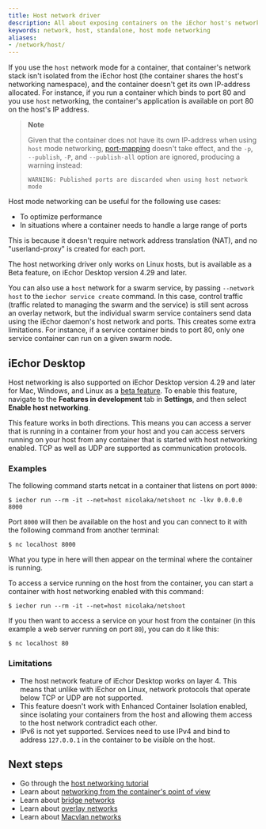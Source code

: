 ```yaml
---
title: Host network driver
description: All about exposing containers on the iEchor host's network
keywords: network, host, standalone, host mode networking
aliases:
- /network/host/
---
```


If you use the `host` network mode for a container, that container's network
stack isn't isolated from the iEchor host (the container shares the host's
networking namespace), and the container doesn't get its own IP-address allocated.
For instance, if you run a container which binds to port 80 and you use `host`
networking, the container's application is available on port 80 on the host's IP
address.

> **Note**
>
> Given that the container does not have its own IP-address when using
> `host` mode networking, [port-mapping](overlay.md#publish-ports) doesn't
> take effect, and the `-p`, `--publish`, `-P`, and `--publish-all` option are
> ignored, producing a warning instead:
>
> ```console
> WARNING: Published ports are discarded when using host network mode
> ```

Host mode networking can be useful for the following use cases:

- To optimize performance
- In situations where a container needs to handle a large range of ports

This is because it doesn't require network address translation (NAT), and no "userland-proxy" is created for each port.

The host networking driver only works on Linux hosts, but is available as a Beta feature, on iEchor Desktop version 4.29 and later.

You can also use a `host` network for a swarm service, by passing `--network host`
to the `iechor service create` command. In this case, control traffic (traffic
related to managing the swarm and the service) is still sent across an overlay
network, but the individual swarm service containers send data using the iEchor
daemon's host network and ports. This creates some extra limitations. For instance,
if a service container binds to port 80, only one service container can run on a
given swarm node.

## iEchor Desktop

Host networking is also supported on iEchor Desktop version 4.29 and later for Mac,
Windows, and Linux as a [beta feature](../../release-lifecycle.md#beta). To enable this feature, navigate to the **Features in development** tab in **Settings**, and then select **Enable host networking**.

This feature works in both directions. This means you can
access a server that is running in a container from your host and you can access
servers running on your host from any container that is started with host
networking enabled. TCP as well as UDP are supported as communication protocols.

### Examples

The following command starts netcat in a container that listens on port `8000`:

```console
$ iechor run --rm -it --net=host nicolaka/netshoot nc -lkv 0.0.0.0 8000
```

Port `8000` will then be available on the host and you can connect to it with the following
command from another terminal:

```console
$ nc localhost 8000
```

What you type in here will then appear on the terminal where the container is
running.

To access a service running on the host from the container, you can start a container with
host networking enabled with this command:

```console
$ iechor run --rm -it --net=host nicolaka/netshoot
```

If you then want to access a service on your host from the container (in this
example a web server running on port `80`), you can do it like this:

```console
$ nc localhost 80
```

### Limitations

- The host network feature of iEchor Desktop works on layer 4. This means that
unlike with iEchor on Linux, network protocols that operate below TCP or UDP are
not supported.
- This feature doesn't work with Enhanced Container Isolation enabled, since
isolating your containers from the host and allowing them access to the host
network contradict each other.
- IPv6 is not yet supported. Services need to use IPv4 and bind to address
  `127.0.0.1` in the container to be visible on the host.

## Next steps

- Go through the [host networking tutorial](../network-tutorial-host.md)
- Learn about [networking from the container's point of view](../index.md)
- Learn about [bridge networks](bridge.md)
- Learn about [overlay networks](overlay.md)
- Learn about [Macvlan networks](macvlan.md)
